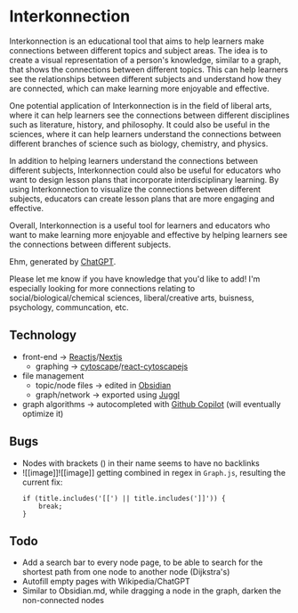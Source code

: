 # Interkonnection
Interkonnection is an educational tool that aims to help learners make connections between different topics and subject areas. The idea is to create a visual representation of a person's knowledge, similar to a graph, that shows the connections between different topics. This can help learners see the relationships between different subjects and understand how they are connected, which can make learning more enjoyable and effective.

One potential application of Interkonnection is in the field of liberal arts, where it can help learners see the connections between different disciplines such as literature, history, and philosophy. It could also be useful in the sciences, where it can help learners understand the connections between different branches of science such as biology, chemistry, and physics.

In addition to helping learners understand the connections between different subjects, Interkonnection could also be useful for educators who want to design lesson plans that incorporate interdisciplinary learning. By using Interkonnection to visualize the connections between different subjects, educators can create lesson plans that are more engaging and effective.

Overall, Interkonnection is a useful tool for learners and educators who want to make learning more enjoyable and effective by helping learners see the connections between different subjects.

Ehm, generated by [ChatGPT](https://chat.openai.com/chat). 

Please let me know if you have knowledge that you'd like to add!
I'm especially looking for more connections relating to social/biological/chemical sciences, liberal/creative arts, buisness, psychology, communcation, etc. 

## Technology
- front-end -> [Reactjs](https://reactjs.org/)/[Nextjs](https://nextjs.org/)
  - graphing -> [cytoscape](https://js.cytoscape.org/)/[react-cytoscapejs](https://www.npmjs.com/package/react-cytoscapejs)
- file management
  - topic/node files -> edited in [Obsidian](https://obsidian.md/)
  - graph/network -> exported using [Juggl](https://juggl.io/)
- graph algorithms -> autocompleted with [Github Copilot](https://github.com/features/copilot) (will eventually optimize it)

## Bugs
- Nodes with brackets () in their name seems to have no backlinks
- ![[image]]![[image]] getting combined in regex in `Graph.js`, resulting the current fix: 
    ```
    if (title.includes('[[') || title.includes(']]')) {
        break; 
    }
    ```

## Todo
- Add a search bar to every node page, to be able to search for the shortest path from one node to another node (Dijkstra's)
- Autofill empty pages with Wikipedia/ChatGPT
- Similar to Obsidian.md, while dragging a node in the graph, darken the non-connected nodes
